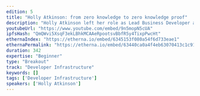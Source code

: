 ```yaml
---
edition: 5
title: "Holly Atkinson: from zero knowledge to zero knowledge proof"
description: "Holly Atkinson left her role as Lead Business Developer at a green energy company on 31 October 2018, to pursue a new career as a software engineer. Holly now works as Frontend Engineer at Tracr, a company that is bringing the benefit of the Internet of Things to the Diamond Industry, and plays an active role London’s blockchain community. She will share her technical pathway to date, her perspectives on the two types of role and her reflections on turning from a user of technology into a creator.Specifically, Holly will share her story about how and why she became a developer, useful resources, getting into Ethereum in London, observations on the differences between old and new career, key learnings from being a mentor to women in tech and her vision for the future."
youtubeUrl: "https://www.youtube.com/embed/9n5mopN5cUA"
ipfsHash: "QmQWvi5XsqF3ekLBhkMCAAeRpootsvBbfR5y4TixpPwcHt"
ethernaIndex: "https://etherna.io/embed/6345153f080a54f6d733eae1"
ethernaPermalink: "https://etherna.io/embed/63440ca0a4f4eb63070413c1c91442cc2969c1e6c8a21c779450d0511bb2525e"
duration: 342
expertise: "Beginner"
type: "Breakout"
track: "Developer Infrastructure"
keywords: []
tags: ['Developer Infrastructure']
speakers: ['Holly Atkinson']
---
```

